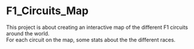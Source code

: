 # F1_Circuits_Map
This project is about creating an interactive map of the different F1 circuits around the world.  
For each circuit on the map, some stats about the the different races.
